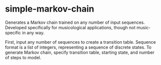 # simple-markov-chain
Generates a Markov chain trained on any number of input sequences. Developed specifically for musicological applications, though not music-specific in any way.

First, input any number of sequences to create a transition table. Sequence format is a list of integers, representing a sequence of discrete states. To generate Markov chain, specify transition table, starting state, and number of steps to model.
